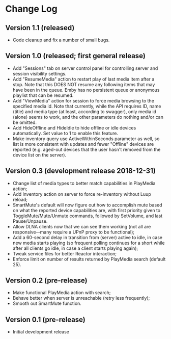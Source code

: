 # Change Log

## Version 1.1 (released)

* Code cleanup and fix a number of small bugs.

## Version 1.0 (released; first general release)

* Add "Sessions" tab on server control panel for controlling server and session visibility settings.
* Add "ResumeMedia" action to restart play of last media item after a stop. Note that this DOES NOT resume any following items that may have been in the queue. Emby has no persistent queue or anonymous playlist that can be resumed.
* Add "ViewMedia" action for session to force media browsing to the specified media id. Note that currently, while the API requires ID, name (title) and media type (at least, according to swagger), only media id (alone) seems to work, and the other parameters do nothing and/or can be omitted.
* Add HideOffline and HideIdle to hide offline or idle devices automatically. Set value to 1 to enable this feature.
* Make inventory query use ActiveWithinSeconds parameter as well, so list is more consistent with updates and fewer "Offline" devices are reported (e.g. aged-out devices that the user hasn't removed from the device list on the server).

## Version 0.3 (development release 2018-12-31)

* Change list of media types to better match capabilities in PlayMedia action; 
* Add Inventory action on server to force re-inventory without Luup reload;
* SmartMute's default will now figure out how to accomplish mute based on what the reported device capabilities are, with first priority given to ToggleMute/Mute/Unmute commands, followed by SetVolume, and last Pause/Unpause.
* Allow DLNA clients now that we can see them working (not all are responsive--many require a UPnP proxy to be functional);
* Add a 60-second delay in transition from (server) active to idle, in case new media starts playing (so frequent polling continues for a short while after all clients go idle, in case a client starts playing again);
* Tweak service files for better Reactor interaction;
* Enforce limit on number of results returned by PlayMedia search (default 25).

## Version 0.2 (pre-release)

* Make functional PlayMedia action with search;
* Behave better when server is unreachable (retry less frequently);
* Smooth out SmartMute function.

## Version 0.1 (pre-release)

* Initial development release
